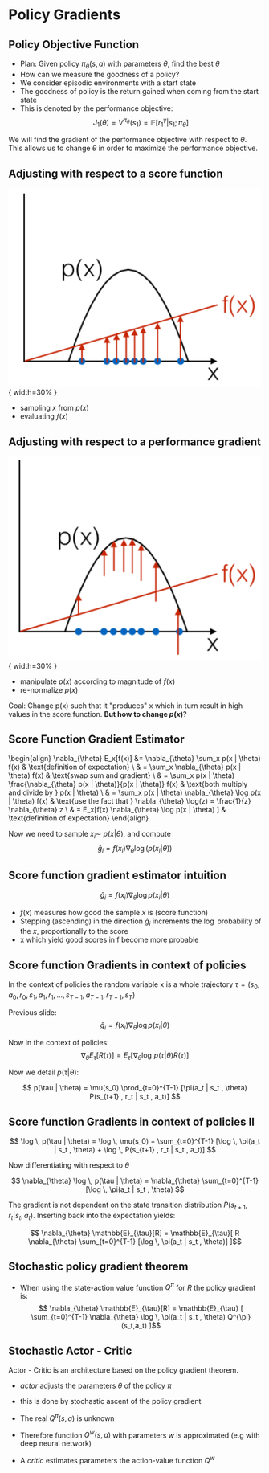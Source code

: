 # Policy Gradients

## Policy Objective Function

- Plan: Given policy $\pi_{\theta}(s,a)$ with parameters $\theta$, find the best $\theta$
- How can we measure the goodness of a policy?
- We consider episodic environments with a start state
- The goodness of policy is the return gained when coming from the start state
- This is denoted by the performance objective: 
$$ J_1(\theta)  = V^{\pi_{\theta}}(s_1) = \mathbb{E}[r_1^{\gamma}| s_1; \pi_{\theta}] $$ 

We will find the gradient of the performance objective with respect to $\theta$. This allows us to change $\theta$ in order to maximize the performance objective.

## Adjusting with respect to a score function

![Evaluating f(x)](gfx/sfge1.png){ width=30% }

- sampling $x$ from $p(x)$
- evaluating $f(x)$

## Adjusting with respect to a performance gradient 

![Pushing p(x) w.r.t f(x)](gfx/sfge2.png){ width=30% }

- manipulate $p(x)$ according to magnitude of $f(x)$
- re-normalize $p(x)$

Goal: Change p(x) such that it "produces" x which in turn result in high values in the score function. **But how to change $p(x)$**?


## Score Function Gradient Estimator
 
\begin{align}
\nabla_{\theta} E_x[f(x)] &= \nabla_{\theta} \sum_x p(x | \theta) f(x) & \text{definition of expectation} \\
& = \sum_x \nabla_{\theta} p(x | \theta) f(x) & \text{swap sum and gradient} \\
& = \sum_x p(x | \theta) \frac{\nabla_{\theta} p(x | \theta)}{p(x | \theta)} f(x) & \text{both multiply and divide by } p(x | \theta) \\
& = \sum_x p(x | \theta) \nabla_{\theta} \log p(x | \theta) f(x) & \text{use the fact that } \nabla_{\theta} \log(z) = \frac{1}{z} \nabla_{\theta} z \\
& = E_x[f(x) \nabla_{\theta} \log p(x | \theta) ] & \text{definition of expectation}
\end{align}

Now we need to sample $x_i \sim\ p(x | \theta)$, and compute $$\hat{g}_i = f(x_i)\nabla_{\theta} \log(p(x_i | \theta))$$

## Score function gradient estimator intuition

$$\hat{g}_i = f(x_i)\nabla_{\theta} \log p(x_i | \theta)$$

- $f(x)$ measures how good the sample $x$ is (score function)
- Stepping (ascending) in the direction $\hat{g}_i$ increments the $\log$ probability of the $x$, proportionally to the score
- x which yield good scores in f become more probable

## Score function Gradients in context of policies
In the context of policies the random variable x is a whole trajectory $\tau = (s_0 , a_0 , r_0 , s_1 , a_1 , r_1 , ... , s_{T-1} , a_{T-1} , r_{T-1} , s_T )$

Previous slide:
$$\hat{g}_i = f(x_i)\nabla_{\theta} \log p(x_i | \theta) $$ 

Now in the context of policies:
$$ \nabla_{\theta} E_{\tau} [R(\tau)] = E_{\tau} [\nabla_{\theta} \log \, p(\tau | \theta) R(\tau)] $$ 

Now we detail $p(\tau | \theta)$:

$$ p(\tau | \theta) = \mu(s_0) \prod_{t=0}^{T-1} [\pi(a_t | s_t , \theta) P(s_{t+1} , r_t | s_t , a_t)] $$

## Score function Gradients in context of policies II

$$ \log \, p(\tau | \theta) = \log \, \mu(s_0) + \sum_{t=0}^{T-1} [\log \, \pi(a_t | s_t , \theta) + \log \, P(s_{t+1} , r_t | s_t , a_t)] $$

Now differentiating with respect to $\theta$

$$ \nabla_{\theta} \log \, p(\tau | \theta) = \nabla_{\theta}  \sum_{t=0}^{T-1} [\log \, \pi(a_t | s_t , \theta) $$

The gradient is not dependent on the state transition distribution $P(s_{t+1} , r_t | s_t , a_t)$. Inserting back into the expectation yields:

$$ \nabla_{\theta} \mathbb{E}_{\tau}[R] = \mathbb{E}_{\tau}[ R \nabla_{\theta}  \sum_{t=0}^{T-1} [\log \, \pi(a_t | s_t , \theta)] ]$$


## Stochastic policy gradient theorem

- When using the state-action value function $Q^{\pi}$ for $R$ the policy gradient is: 
$$ \nabla_{\theta} \mathbb{E}_{\tau}[R] = \mathbb{E}_{\tau} [ \sum_{t=0}^{T-1} \nabla_{\theta} \log \, \pi(a_t | s_t , \theta) Q^{\pi}(s_t,a_t) ]$$

## Stochastic Actor - Critic

Actor - Critic is an architecture based on the policy gradient theorem.

- *actor* adjusts the parameters $\theta$ of the policy $\pi$
- this is done by stochastic ascent of the policy gradient 

- The real $Q^{\pi}(s,a)$ is unknown
- Therefore function $Q^{w}(s,a)$ with parameters $w$ is approximated (e.g with deep neural network)
- A *critic* estimates parameters the action-value function $Q^{w}$


